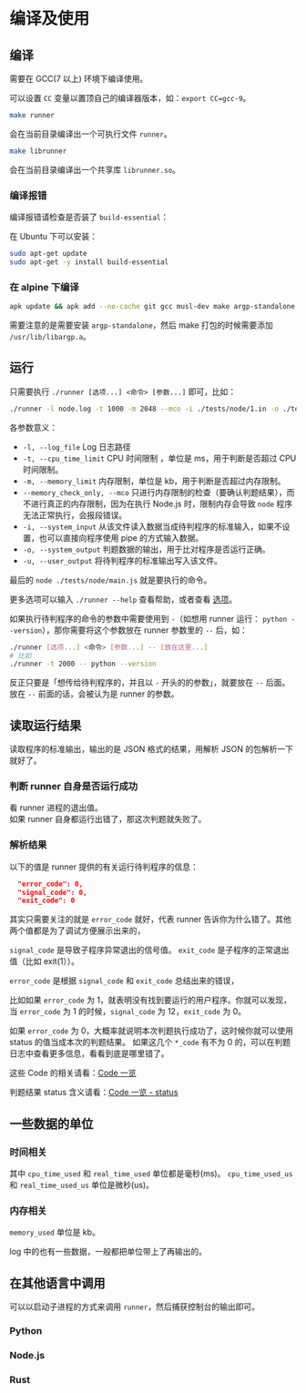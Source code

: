 # 编译及使用

## 编译

需要在 GCC(7 以上) 环境下编译使用。

可以设置 `CC` 变量以置顶自己的编译器版本，如：`export CC=gcc-9`。

```bash
make runner
```

会在当前目录编译出一个可执行文件 `runner`。

```bash
make librunner
```

会在当前目录编译出一个共享库 `librunner.so`。


### 编译报错

编译报错请检查是否装了 `build-essential`：

在 Ubuntu 下可以安装：

```sh
sudo apt-get update
sudo apt-get -y install build-essential
```

### 在 alpine 下编译

```sh
apk update && apk add --no-cache git gcc musl-dev make argp-standalone
```

需要注意的是需要安装 `argp-standalone`，然后 make 打包的时候需要添加 `/usr/lib/libargp.a`。

## 运行

只需要执行 `./runner [选项...] <命令> [参数...]` 即可，比如：

```sh
./runner -l node.log -t 1000 -m 2048 --mco -i ./tests/node/1.in -o ./tests/node/1.out -u node.tmp.out -- node ./tests/node/main.js
```

各参数意义：

- `-l, --log_file` Log 日志路径
- `-t, --cpu_time_limit` CPU 时间限制 ，单位是 ms，用于判断是否超过 CPU 时间限制。
- `-m, --memory_limit` 内存限制，单位是 kb，用于判断是否超过内存限制。
- `--memory_check_only, --mco` 只进行内存限制的检查（要确认判题结果），而不进行真正的内存限制，因为在执行 Node.js 时，限制内存会导致 `node` 程序无法正常执行，会报段错误。
- `-i, --system_input` 从该文件读入数据当成待判程序的标准输入，如果不设置，也可以直接向程序使用 pipe 的方式输入数据。
- `-o, --system_output` 判题数据的输出，用于比对程序是否运行正确。
- `-u, --user_output` 将待判程序的标准输出写入该文件。

最后的 `node ./tests/node/main.js` 就是要执行的命令。

更多选项可以输入 `./runner --help` 查看帮助，或者查看 [选项](./opts.md)。

如果执行待判程序的命令的参数中需要使用到 `-`（如想用 runner 运行： `python --version`），那你需要将这个参数放在 runner 参数里的 `--` 后，如：

```bash
./runner [选项...] <命令> [参数...] -- [放在这里...]
# 比如
./runner -t 2000 -- python --version
```

反正只要是「想传给待判程序的，并且以 `-` 开头的的参数」，就要放在 `--` 后面。
放在 `--` 前面的话，会被认为是 runner 的参数。

## 读取运行结果

读取程序的标准输出，输出的是 JSON 格式的结果，用解析 JSON 的包解析一下就好了。

### 判断 runner 自身是否运行成功

看 runner 进程的退出值。  
如果 runner 自身都运行出错了，那这次判题就失败了。

### 解析结果

以下的值是 runner 提供的有关运行待判程序的信息：

```json
  "error_code": 0,
  "signal_code": 0,
  "exit_code": 0
```

其实只需要关注的就是 `error_code` 就好，代表 runner 告诉你为什么错了。其他两个值都是为了调试方便展示出来的，

`signal_code` 是导致子程序异常退出的信号值。
`exit_code` 是子程序的正常退出值（比如 exit(1））。

`error_code` 是根据 `signal_code` 和 `exit_code` 总结出来的错误，

比如如果 `error_code` 为 1，就表明没有找到要运行的用户程序。你就可以发现，当 `error_code` 为 1 的时候，`signal_code` 为 12，`exit_code` 为 0。

如果 `error_code` 为 0，大概率就说明本次判题执行成功了，这时候你就可以使用 status 的值当成本次的判题结果。
如果这几个 `*_code` 有不为 0 的，可以在判题日志中查看更多信息，看看到底是哪里错了。

这些 Code 的相关请看：[Code 一览](/every-code)

判题结果 status 含义请看：[Code 一览 - status](/every-code/#staus)

## 一些数据的单位

### 时间相关

其中 `cpu_time_used` 和 `real_time_used` 单位都是毫秒(ms)。
`cpu_time_used_us` 和 `real_time_used_us` 单位是微秒(us)。

### 内存相关

`memory_used` 单位是 kb。

log 中的也有一些数据，一般都把单位带上了再输出的。


## 在其他语言中调用

可以以启动子进程的方式来调用 `runner`，然后捕获控制台的输出即可。  

### Python

### Node.js

### Rust
